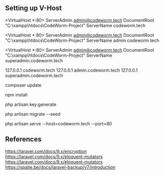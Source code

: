 ## Setting up V-Host
<VirtualHost *:80>
    ServerAdmin admin@codeworm.tech
    DocumentRoot "C:\xampp\htdocs\CodeWorm-Project"
    ServerName codeworm.tech
</VirtualHost>

<VirtualHost *:80>
    ServerAdmin admin@codeworm.tech
    DocumentRoot "C:\xampp\htdocs\CodeWorm-Project"
    ServerName admin.codeworm.tech
</VirtualHost>

<VirtualHost *:80>
    ServerAdmin admin@codeworm.tech
    DocumentRoot "C:\xampp\htdocs\CodeWorm-Project"
    ServerName superadmin.codeworm.tech
</VirtualHost>

127.0.0.1 codeworm.tech
127.0.0.1 admin.codeworm.tech
127.0.0.1 superadmin.codeworm.tech

composer update

npm install

php artisan key:generate

php artisan migrate --seed

php artisan serve --host=codeworm.tech --port=80

## References
https://laravel.com/docs/9.x/encryption
https://laravel.com/docs/9.x/eloquent-mutators
https://laravel.com/docs/9.x/eloquent-mutators
https://spatie.be/docs/laravel-backup/v7/introduction